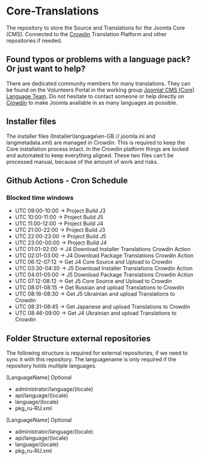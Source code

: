# Core-Translations

The repository to store the Source and Translations for the Joomla Core (CMS).
Connected to the [Crowdin](https://joomla.crowdin.com/cms) Translation Platform and other repositories if needed.

## Found typos or problems with a language pack? Or just want to help?

There are dedicated community members for many translations. They can be found on the Volunteers Portal in the working group [Joomla! CMS (Core) Language Team](https://volunteers.joomla.org/teams/joomla-cms-language-team). Do not hesitate to contact someone or help directly on [Crowdin](https://joomla.crowdin.com/cms) to make Joomla available in as many languages as possible.

## Installer files

The installer files (Installer\language\en-GB // joomla.ini and langmetadata.xml) are managed in Crowdin.
This is required to keep the Core installation process intact.
In the Crowdin platform things are locked and automated to keep everything aligned.
These two files can't be processed manual, because of the amount of work and risks.

## Github Actions - Cron Schedule

### Blocked time windows
* UTC 09:00-10:00 -> Project Build J3
* UTC 10:00-11:00 -> Project Build J5
* UTC 11:00-12:00 -> Project Build J4
* UTC 21:00-22:00 -> Project Build J3
* UTC 22:00-23:00 -> Project Build J5
* UTC 23:00-00:00 -> Project Build J4
* UTC 01:01-02:00 -> J4 Download Installer Translations Crowdin Action
* UTC 02:01-03:00 -> J4 Download Package Translations Crowdin Action
* UTC 06:12-07:12 -> Get J4 Core Source and Upload to Crowdin
* UTC 03:30-04:30 -> J5 Download Installer Translations Crowdin Action
* UTC 04:01-05:00 -> J5 Download Package Translations Crowdin Action
* UTC 07:12-08:12 -> Get J5 Core Source and Upload to Crowdin
* UTC 08:01-08:15 -> Get Russian and upload Translations to Crowdin
* UTC 08:16-08:30 -> Get J5 Ukrainian and upload Translations to Crowdin
* UTC 08:31-08:45 -> Get Japanese and upload Translations to Crowdin
* UTC 08:46-09:00 -> Get J4 Ukrainian and upload Translations to Crowdin


## Folder Structure external repositories
The following structure is required for external repositories, if we need to sync it with this repository.
The languagename is only required if the repository holds multiple languages.

[LanguageName] Optional
- administrator/language/(locale)
- api/language/(locale)
- language/(locale)
- pkg_ru-RU.xml

[LanguageName] Optional
- administrator/language/(locale)
- api/language/(locale)
- language/(locale)
- pkg_ru-RU.xml

